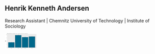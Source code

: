 Henrik Kenneth Andersen 
--- 
Research Assistant | Chemnitz University of Technology | Institute of Sociology

<img src="https://github.com/henrik-andersen/henrik-andersen/blob/main/r-files/cite_plot.png" alt="xxx" width="100" height="50">

<!--
**henrik-andersen/henrik-andersen** is a ✨ _special_ ✨ repository because its `README.md` (this file) appears on your GitHub profile.

Here are some ideas to get you started:

- 🔭 I’m currently working on ...
- 🌱 I’m currently learning ...
- 👯 I’m looking to collaborate on ...
- 🤔 I’m looking for help with ...
- 💬 Ask me about ...
- 📫 How to reach me: ...
- 😄 Pronouns: ...
- ⚡ Fun fact: ...

![xxx](r-files/cite_plot.png | height=50%)

-->
